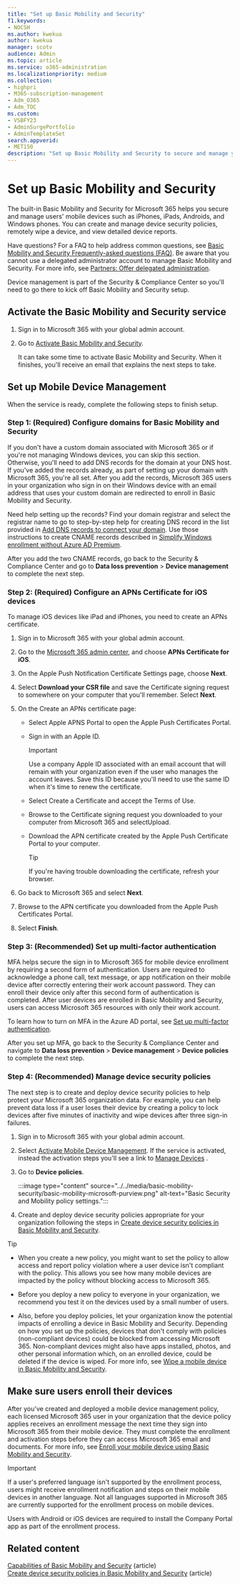 ```yaml
---
title: "Set up Basic Mobility and Security"
f1.keywords:
- NOCSH
ms.author: kwekua
author: kwekua
manager: scotv
audience: Admin
ms.topic: article
ms.service: o365-administration
ms.localizationpriority: medium
ms.collection:
- highpri
- M365-subscription-management
- Adm_O365
- Adm_TOC
ms.custom:
- VSBFY23
- AdminSurgePortfolio
- AdminTemplateSet
search.appverid:
- MET150
description: "Set up Basic Mobility and Security to secure and manage your users' mobile devices by performing actions such as remotely wiping a device."
---
```


# Set up Basic Mobility and Security

The built-in Basic Mobility and Security for Microsoft 365 helps you secure and manage users' mobile devices such as iPhones, iPads, Androids, and Windows phones. You can create and manage device security policies, remotely wipe a device, and view detailed device reports.

Have questions? For a FAQ to help address common questions, see [Basic Mobility and Security Frequently-asked questions (FAQ)](frequently-asked-questions.yml). Be aware that you cannot use a delegated administrator account to manage Basic Mobility and Security. For more info, see [Partners: Offer delegated administration](https://support.microsoft.com/office/partners-offer-delegated-administration-26530dc0-ebba-415b-86b1-b55bc06b073e). 

Device management is part of the Security & Compliance Center so you'll need to go there to kick off Basic Mobility and Security setup.

## Activate the Basic Mobility and Security service

1. Sign in to Microsoft 365 with your global admin account.

2. Go to [Activate Basic Mobility and Security](https://admin.microsoft.com/EAdmin/Device/IntuneInventory.aspx).

   It can take some time to activate Basic Mobility and Security. When it finishes, you'll receive an email that explains the next steps to take.

## Set up Mobile Device Management

When the service is ready, complete the following steps to finish setup.

### Step 1: (Required) Configure domains for Basic Mobility and Security

If you don't have a custom domain associated with Microsoft 365 or if you're not managing Windows devices, you can skip this section. Otherwise, you'll need to add DNS records for the domain at your DNS host. If you've added the records already, as part of setting up your domain with Microsoft 365, you're all set. After you add the records, Microsoft 365 users in your organization who sign in on their Windows device with an email address that uses your custom domain are redirected to enroll in Basic Mobility and Security.

Need help setting up the records? Find your domain registrar and select the registrar name to go to step-by-step help for creating DNS record in the list provided in [Add DNS records to connect your domain](/office365/admin/get-help-with-domains/create-dns-records-at-any-dns-hosting-provider). Use those instructions to create CNAME records described in [Simplify Windows enrollment without Azure AD Premium](/mem/intune/enrollment/windows-enroll#simplify-windows-enrollment-without-azure-ad-premium).

After you add the two CNAME records, go back to the Security & Compliance Center and go to **Data loss prevention** > **Device management** to complete the next step.

### Step 2: (Required) Configure an APNs Certificate for iOS devices

To manage iOS devices like iPad and iPhones, you need to create an APNs certificate.

1. Sign in to Microsoft 365 with your global admin account.

2. Go to the [Microsoft 365 admin center](https://portal.office.com/adminportal/home?#/MifoDevices), and choose **APNs Certificate for iOS**.

4. On the Apple Push Notification Certificate Settings page, choose **Next**.

5. Select **Download your CSR file** and save the Certificate signing request to somewhere on your computer that you'll remember. Select **Next**.

6. On the Create an APNs certificate page:

   - Select Apple APNS Portal to open the Apple Push Certificates Portal.
   - Sign in with an Apple ID.

     > [!IMPORTANT]
     > Use a company Apple ID associated with an email account that will remain with your organization even if the user who manages the account leaves. Save this ID because you'll need to use the same ID when it's time to renew the certificate.

   - Select Create a Certificate and accept the Terms of Use.
   - Browse to the Certificate signing request you downloaded to your computer from Microsoft 365 and selectUpload.
   - Download the APN certificate created by the Apple Push Certificate Portal to your computer.

     > [!TIP]
     > If you're having trouble downloading the certificate, refresh your browser.

7. Go back to Microsoft 365 and select **Next**.

8. Browse to the APN certificate you downloaded from the Apple Push Certificates Portal.

9. Select **Finish**.

### Step 3: (Recommended) Set up multi-factor authentication

MFA helps secure the sign in to Microsoft 365 for mobile device enrollment by requiring a second form of authentication. Users are required to acknowledge a phone call, text message, or app notification on their mobile device after correctly entering their work account password. They can enroll their device only after this second form of authentication is completed. After user devices are enrolled in Basic Mobility and Security, users can access Microsoft 365 resources with only their work account.

To learn how to turn on MFA in the Azure AD portal, see [Set up multi-factor authentication](../security-and-compliance/set-up-multi-factor-authentication.md).

After you set up MFA, go back to the Security & Compliance Center and navigate to **Data loss prevention** > **Device management** > **Device policies** to complete the next step.

### Step 4: (Recommended) Manage device security policies

The next step is to create and deploy device security policies to help protect your Microsoft 365 organization data. For example, you can help prevent data loss if a user loses their device by creating a policy to lock devices after five minutes of inactivity and wipe devices after three sign-in failures.

1. Sign in to Microsoft 365 with your global admin account.

2. Select [Activate Mobile Device Management](https://admin.microsoft.com/EAdmin/Device/IntuneInventory.aspx). If the service is activated, instead the activation steps you'll see a link to [Manage Devices](https://admin.microsoft.com/adminportal/home#/MifoDevices) .

3. Go to **Device policies**.

   :::image type="content" source="../../media/basic-mobility-security/basic-mobility-microsoft-purview.png" alt-text="Basic Security and Mobility policy settings.":::

4. Create and deploy device security policies appropriate for your organization following the steps in [Create device security policies in Basic Mobility and Security](create-device-security-policies.md).

> [!TIP]
>
> - When you create a new policy, you might want to set the policy to allow access and report policy violation where a user device isn't compliant with the policy. This allows you see how many mobile devices are impacted by the policy without blocking access to Microsoft 365.
>
> - Before you deploy a new policy to everyone in your organization, we recommend you test it on the devices used by a small number of users.
>
> - Also, before you deploy policies, let your organization know the potential impacts of enrolling a device in Basic Mobility and Security. Depending on how you set up the policies, devices that don't comply with policies (non-compliant devices) could be blocked from accessing Microsoft 365. Non-compliant devices might also have apps installed, photos, and other personal information which, on an enrolled device, could be deleted if the device is wiped. For more info, see [Wipe a mobile device in Basic Mobility and Security](wipe-mobile-device.md).

## Make sure users enroll their devices

After you've created and deployed a mobile device management policy, each licensed Microsoft 365 user in your organization that the device policy applies receives an enrollment message the next time they sign into Microsoft 365 from their mobile device. They must complete the enrollment and activation steps before they can access Microsoft 365 email and documents. For more info, see [Enroll your mobile device using Basic Mobility and Security](enroll-your-mobile-device.md).

> [!IMPORTANT]
> If a user's preferred language isn't supported by the enrollment process, users might receive enrollment notification and steps on their mobile devices in another language. Not all languages supported in Microsoft 365 are currently supported for the enrollment process on mobile devices.

Users with Android or iOS devices are required to install the Company Portal app as part of the enrollment process.

## Related content

[Capabilities of Basic Mobility and Security](capabilities.md) (article)\
[Create device security policies in Basic Mobility and Security](create-device-security-policies.md) (article)

